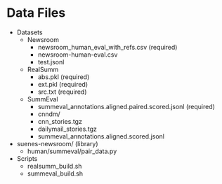 # Data Files

- Datasets
  - Newsroom
    - newsroom_human_eval_with_refs.csv (required)
    - newsroom-human-eval.csv
    - test.jsonl
  - RealSumm
    - abs.pkl (required)
    - ext.pkl (required)
    - src.txt (required)
  - SummEval
    - summeval_annotations.aligned.paired.scored.jsonl (required)
    - cnndm/
    - cnn_stories.tgz
    - dailymail_stories.tgz
    - summeval_annotations.aligned.scored.jsonl
- suenes-newsroom/ (library)
  - human/summeval/pair_data.py
- Scripts
  - realsumm_build.sh
  - summeval_build.sh
